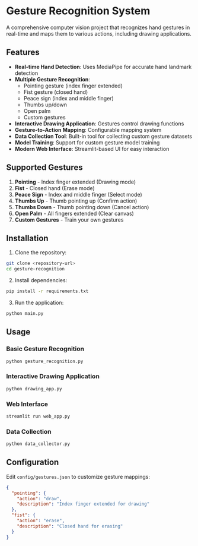 # Gesture Recognition System

A comprehensive computer vision project that recognizes hand gestures in real-time and maps them to various actions, including drawing applications.

## Features

- **Real-time Hand Detection**: Uses MediaPipe for accurate hand landmark detection
- **Multiple Gesture Recognition**: 
  - Pointing gesture (index finger extended)
  - Fist gesture (closed hand)
  - Peace sign (index and middle finger)
  - Thumbs up/down
  - Open palm
  - Custom gestures
- **Interactive Drawing Application**: Gestures control drawing functions
- **Gesture-to-Action Mapping**: Configurable mapping system
- **Data Collection Tool**: Built-in tool for collecting custom gesture datasets
- **Model Training**: Support for custom gesture model training
- **Modern Web Interface**: Streamlit-based UI for easy interaction

## Supported Gestures

1. **Pointing** - Index finger extended (Drawing mode)
2. **Fist** - Closed hand (Erase mode)
3. **Peace Sign** - Index and middle finger (Select mode)
4. **Thumbs Up** - Thumb pointing up (Confirm action)
5. **Thumbs Down** - Thumb pointing down (Cancel action)
6. **Open Palm** - All fingers extended (Clear canvas)
7. **Custom Gestures** - Train your own gestures

## Installation

1. Clone the repository:
```bash
git clone <repository-url>
cd gesture-recognition
```

2. Install dependencies:
```bash
pip install -r requirements.txt
```

3. Run the application:
```bash
python main.py
```

## Usage

### Basic Gesture Recognition
```bash
python gesture_recognition.py
```

### Interactive Drawing Application
```bash
python drawing_app.py
```

### Web Interface
```bash
streamlit run web_app.py
```

### Data Collection
```bash
python data_collector.py
```


## Configuration

Edit `config/gestures.json` to customize gesture mappings:

```json
{
  "pointing": {
    "action": "draw",
    "description": "Index finger extended for drawing"
  },
  "fist": {
    "action": "erase",
    "description": "Closed hand for erasing"
  }
}
```
